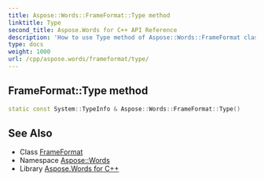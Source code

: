 ```yaml
---
title: Aspose::Words::FrameFormat::Type method
linktitle: Type
second_title: Aspose.Words for C++ API Reference
description: 'How to use Type method of Aspose::Words::FrameFormat class in C++.'
type: docs
weight: 1000
url: /cpp/aspose.words/frameformat/type/
---
```

## FrameFormat::Type method




```cpp
static const System::TypeInfo & Aspose::Words::FrameFormat::Type()
```

## See Also

* Class [FrameFormat](../)
* Namespace [Aspose::Words](../../)
* Library [Aspose.Words for C++](../../../)
